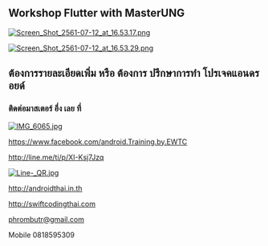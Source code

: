 ## Workshop Flutter with MasterUNG

[![Screen_Shot_2561-07-12_at_16.53.17.png](https://s26.postimg.cc/ivi73e92x/Screen_Shot_2561-07-12_at_16.53.17.png)](https://postimg.cc/image/6tmt98zud/)

[![Screen_Shot_2561-07-12_at_16.53.29.png](https://s26.postimg.cc/n4mx5krrt/Screen_Shot_2561-07-12_at_16.53.29.png)](https://postimg.cc/image/lctyao8et/)

## ต้องการรายละเอียดเพิ่ม หรือ ต้องการ ปรึกษาการทำ โปรเจคแอนดรอยด์
### ติดต่อมาสเตอร์ อึ่ง เลย ที่

[![IMG_6065.jpg](https://s26.postimg.cc/kajrs6fbt/IMG_6065.jpg)](https://postimg.cc/image/7j5llo5jp/)

https://www.facebook.com/android.Training.by.EWTC

http://line.me/ti/p/XI-Ksj7Jzq

[![Line-_QR.jpg](https://s26.postimg.cc/dwuoozv15/Line-_QR.jpg)](https://postimg.cc/image/mrvizijth/)

http://androidthai.in.th

http://swiftcodingthai.com

phrombutr@gmail.com

Mobile 0818595309
